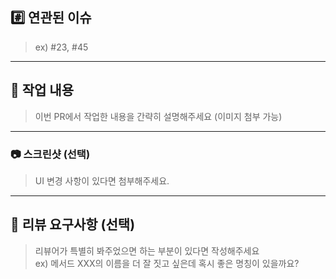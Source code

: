 ## #️⃣ 연관된 이슈

> ex) #23, #45

---

## 📝 작업 내용

> 이번 PR에서 작업한 내용을 간략히 설명해주세요 (이미지 첨부 가능)

---

### 📷 스크린샷 (선택)

> UI 변경 사항이 있다면 첨부해주세요.

---

## 💬 리뷰 요구사항 (선택)

> 리뷰어가 특별히 봐주었으면 하는 부분이 있다면 작성해주세요  
> ex) 메서드 XXX의 이름을 더 잘 짓고 싶은데 혹시 좋은 명칭이 있을까요?